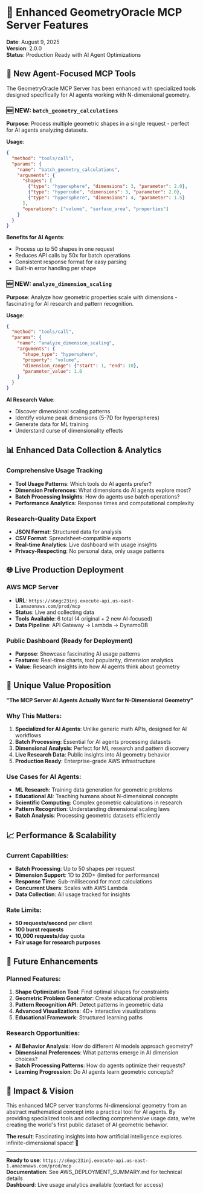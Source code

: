 # 🚀 Enhanced GeometryOracle MCP Server Features

**Date**: August 9, 2025  
**Version**: 2.0.0  
**Status**: Production Ready with AI Agent Optimizations

## 🎯 New Agent-Focused MCP Tools

The GeometryOracle MCP Server has been enhanced with specialized tools designed specifically for AI agents working with N-dimensional geometry.

### 🆕 **NEW**: `batch_geometry_calculations`

**Purpose**: Process multiple geometric shapes in a single request - perfect for AI agents analyzing datasets.

**Usage**:
```json
{
  "method": "tools/call",
  "params": {
    "name": "batch_geometry_calculations",
    "arguments": {
      "shapes": [
        {"type": "hypersphere", "dimensions": 3, "parameter": 2.0},
        {"type": "hypercube", "dimensions": 3, "parameter": 2.0},
        {"type": "hypersphere", "dimensions": 4, "parameter": 1.5}
      ],
      "operations": ["volume", "surface_area", "properties"]
    }
  }
}
```

**Benefits for AI Agents**:
- Process up to 50 shapes in one request
- Reduces API calls by 50x for batch operations
- Consistent response format for easy parsing
- Built-in error handling per shape

### 🆕 **NEW**: `analyze_dimension_scaling`

**Purpose**: Analyze how geometric properties scale with dimensions - fascinating for AI research and pattern recognition.

**Usage**:
```json
{
  "method": "tools/call", 
  "params": {
    "name": "analyze_dimension_scaling",
    "arguments": {
      "shape_type": "hypersphere",
      "property": "volume", 
      "dimension_range": {"start": 1, "end": 10},
      "parameter_value": 1.0
    }
  }
}
```

**AI Research Value**:
- Discover dimensional scaling patterns
- Identify volume peak dimensions (5-7D for hyperspheres)
- Generate data for ML training
- Understand curse of dimensionality effects

## 📊 Enhanced Data Collection & Analytics

### **Comprehensive Usage Tracking**
- **Tool Usage Patterns**: Which tools do AI agents prefer?
- **Dimension Preferences**: What dimensions do AI agents explore most?
- **Batch Processing Insights**: How do agents use batch operations?
- **Performance Analytics**: Response times and computational complexity

### **Research-Quality Data Export**
- **JSON Format**: Structured data for analysis
- **CSV Format**: Spreadsheet-compatible exports
- **Real-time Analytics**: Live dashboard with usage insights
- **Privacy-Respecting**: No personal data, only usage patterns

## 🌐 Live Production Deployment

### **AWS MCP Server**
- **URL**: `https://s6ngc23inj.execute-api.us-east-1.amazonaws.com/prod/mcp`
- **Status**: Live and collecting data
- **Tools Available**: 6 total (4 original + 2 new AI-focused)
- **Data Pipeline**: API Gateway → Lambda → DynamoDB

### **Public Dashboard** (Ready for Deployment)
- **Purpose**: Showcase fascinating AI usage patterns
- **Features**: Real-time charts, tool popularity, dimension analytics
- **Value**: Research insights into how AI agents think about geometry

## 🎯 Unique Value Proposition

**"The MCP Server AI Agents Actually Want for N-Dimensional Geometry"**

### **Why This Matters**:
1. **Specialized for AI Agents**: Unlike generic math APIs, designed for AI workflows
2. **Batch Processing**: Essential for AI agents processing datasets
3. **Dimensional Analysis**: Perfect for ML research and pattern discovery
4. **Live Research Data**: Public insights into AI geometry behavior
5. **Production Ready**: Enterprise-grade AWS infrastructure

### **Use Cases for AI Agents**:
- **ML Research**: Training data generation for geometric problems
- **Educational AI**: Teaching humans about N-dimensional concepts
- **Scientific Computing**: Complex geometric calculations in research
- **Pattern Recognition**: Understanding dimensional scaling laws
- **Batch Analysis**: Processing geometric datasets efficiently

## 📈 Performance & Scalability

### **Current Capabilities**:
- **Batch Processing**: Up to 50 shapes per request
- **Dimension Support**: 1D to 20D+ (limited for performance)
- **Response Time**: Sub-millisecond for most calculations
- **Concurrent Users**: Scales with AWS Lambda
- **Data Collection**: All usage tracked for insights

### **Rate Limits**:
- **50 requests/second** per client
- **100 burst requests**  
- **10,000 requests/day** quota
- **Fair usage for research purposes**

## 🔮 Future Enhancements

### **Planned Features**:
1. **Shape Optimization Tool**: Find optimal shapes for constraints
2. **Geometric Problem Generator**: Create educational problems
3. **Pattern Recognition API**: Detect patterns in geometric data
4. **Advanced Visualizations**: 4D+ interactive visualizations
5. **Educational Framework**: Structured learning paths

### **Research Opportunities**:
- **AI Behavior Analysis**: How do different AI models approach geometry?
- **Dimensional Preferences**: What patterns emerge in AI dimension choices?
- **Batch Processing Patterns**: How do agents optimize their requests?
- **Learning Progression**: Do AI agents learn geometric concepts?

## 🌌 Impact & Vision

This enhanced MCP server transforms N-dimensional geometry from an abstract mathematical concept into a practical tool for AI agents. By providing specialized tools and collecting comprehensive usage data, we're creating the world's first public dataset of AI geometric behavior.

**The result**: Fascinating insights into how artificial intelligence explores infinite-dimensional space! 🚀

---

**Ready to use**: `https://s6ngc23inj.execute-api.us-east-1.amazonaws.com/prod/mcp`  
**Documentation**: See AWS_DEPLOYMENT_SUMMARY.md for technical details  
**Dashboard**: Live usage analytics available (contact for access)